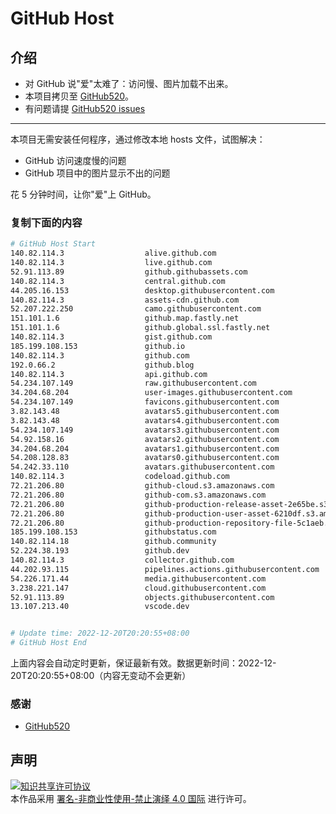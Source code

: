 # GitHub Host
## 介绍
- 对 GitHub 说"爱"太难了：访问慢、图片加载不出来。
- 本项目拷贝至 [GitHub520](https://github.com/521xueweihan/GitHub520)。
- 有问题请提 [GitHub520 issues](https://github.com/521xueweihan/GitHub520/issues/new)

---

本项目无需安装任何程序，通过修改本地 hosts 文件，试图解决：
- GitHub 访问速度慢的问题
- GitHub 项目中的图片显示不出的问题

花 5 分钟时间，让你"爱"上 GitHub。

### 复制下面的内容
```bash
# GitHub Host Start
140.82.114.3                  alive.github.com
140.82.114.3                  live.github.com
52.91.113.89                  github.githubassets.com
140.82.114.3                  central.github.com
44.205.16.153                 desktop.githubusercontent.com
140.82.114.3                  assets-cdn.github.com
52.207.222.250                camo.githubusercontent.com
151.101.1.6                   github.map.fastly.net
151.101.1.6                   github.global.ssl.fastly.net
140.82.114.3                  gist.github.com
185.199.108.153               github.io
140.82.114.3                  github.com
192.0.66.2                    github.blog
140.82.114.3                  api.github.com
54.234.107.149                raw.githubusercontent.com
34.204.68.204                 user-images.githubusercontent.com
54.234.107.149                favicons.githubusercontent.com
3.82.143.48                   avatars5.githubusercontent.com
3.82.143.48                   avatars4.githubusercontent.com
54.234.107.149                avatars3.githubusercontent.com
54.92.158.16                  avatars2.githubusercontent.com
34.204.68.204                 avatars1.githubusercontent.com
54.208.128.83                 avatars0.githubusercontent.com
54.242.33.110                 avatars.githubusercontent.com
140.82.114.3                  codeload.github.com
72.21.206.80                  github-cloud.s3.amazonaws.com
72.21.206.80                  github-com.s3.amazonaws.com
72.21.206.80                  github-production-release-asset-2e65be.s3.amazonaws.com
72.21.206.80                  github-production-user-asset-6210df.s3.amazonaws.com
72.21.206.80                  github-production-repository-file-5c1aeb.s3.amazonaws.com
185.199.108.153               githubstatus.com
140.82.114.18                 github.community
52.224.38.193                 github.dev
140.82.114.3                  collector.github.com
44.202.93.115                 pipelines.actions.githubusercontent.com
54.226.171.44                 media.githubusercontent.com
3.238.221.147                 cloud.githubusercontent.com
52.91.113.89                  objects.githubusercontent.com
13.107.213.40                 vscode.dev


# Update time: 2022-12-20T20:20:55+08:00
# GitHub Host End

```
上面内容会自动定时更新，保证最新有效。数据更新时间：2022-12-20T20:20:55+08:00（内容无变动不会更新）

### 感谢

- [GitHub520](https://github.com/521xueweihan/GitHub520)

## 声明
<a rel="license" href="https://creativecommons.org/licenses/by-nc-nd/4.0/deed.zh"><img alt="知识共享许可协议" style="border-width: 0" src="https://licensebuttons.net/l/by-nc-nd/4.0/88x31.png"></a><br>本作品采用 <a rel="license" href="https://creativecommons.org/licenses/by-nc-nd/4.0/deed.zh">署名-非商业性使用-禁止演绎 4.0 国际</a> 进行许可。
